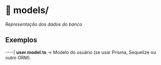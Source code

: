 # 📂 models/
*Representação dos dados do banco*<br/>


## Exemplos

----| **user.model.ts** → Modelo do usuário (se usar Prisma, Sequelize ou outro ORM).<br/>